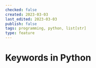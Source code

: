 ```yaml
---
checked: false
created: 2023-03-03
last_edited: 2023-03-03
publish: false
tags: programming, python, list[str]
type: feature
---
```

# Keywords in Python
